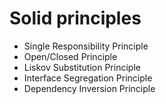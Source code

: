 # Solid principles

- Single Responsibility Principle
- Open/Closed Principle
- Liskov Substitution Principle
- Interface Segregation Principle
- Dependency Inversion Principle
